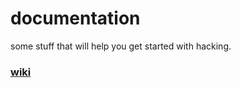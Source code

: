 # documentation
some stuff that will help you get started with hacking. 

### [wiki](https://github.com/HaccerCat/frida-documentation/wiki)
